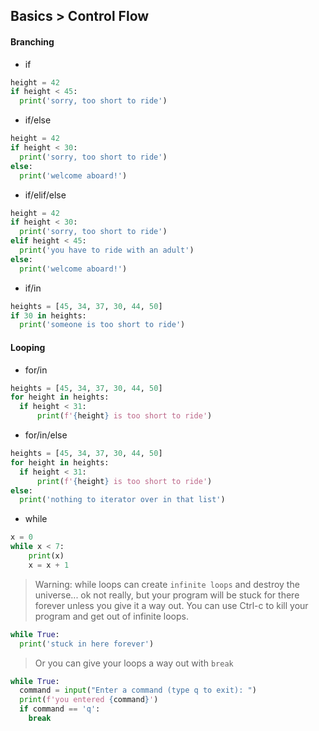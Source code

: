 ## Basics > Control Flow

#### Branching
  - if
  ```python
  height = 42
  if height < 45:
    print('sorry, too short to ride')
  ```
  - if/else
  ```python
  height = 42
  if height < 30:
    print('sorry, too short to ride')
  else:
    print('welcome aboard!')
  ```
  - if/elif/else
  ```python
  height = 42
  if height < 30:
    print('sorry, too short to ride')
  elif height < 45:
    print('you have to ride with an adult')
  else:
    print('welcome aboard!')
  ```
  - if/in
  ```python
  heights = [45, 34, 37, 30, 44, 50]
  if 30 in heights:
    print('someone is too short to ride')
  ```

#### Looping
  - for/in
  ```python
  heights = [45, 34, 37, 30, 44, 50]
  for height in heights:
    if height < 31:
        print(f'{height} is too short to ride')
  ```
  - for/in/else
  ```python
  heights = [45, 34, 37, 30, 44, 50]
  for height in heights:
    if height < 31:
        print(f'{height} is too short to ride')
  else:
    print('nothing to iterator over in that list')
  ```
  - while
  ```python
  x = 0
  while x < 7:
      print(x)
      x = x + 1
  ```
  > Warning: while loops can create ```infinite loops``` and destroy the universe... ok not really, but your program will be stuck for there forever unless you give it a way out.
  > You can use Ctrl-c to kill your program and get out of infinite loops.

  ```python
  while True:
    print('stuck in here forever')
  ```

  > Or you can give your loops a way out with ```break```

  ```python
  while True:
    command = input("Enter a command (type q to exit): ")
    print(f'you entered {command}')
    if command == 'q':
      break
  ```